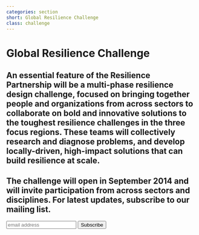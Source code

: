 ```yaml
---
categories: section
short: Global Resilience Challenge
class: challenge
---
```


# Global Resilience Challenge

## An essential feature of the Resilience Partnership will be a multi-phase resilience design challenge, focused on bringing together people and organizations from across sectors to collaborate on bold and innovative solutions to the toughest resilience challenges in the three focus regions. These teams will collectively research and diagnose problems, and develop locally-driven, high-impact solutions that can build resilience at scale.

## The challenge will open in September 2014 and will invite participation from across sectors and disciplines. __For latest updates, subscribe to our mailing list__.

<!-- Begin MailChimp Signup Form -->
<div id="mc_embed_signup" class='mc-embed'>
<form action="//rockefellerfoundation.us8.list-manage.com/subscribe/post?u=13b1929f69c721ee55b181c3e&amp;id=e5e75880a2" method="post" id="mc-embedded-subscribe-form" name="mc-embedded-subscribe-form" class="validate" target="_blank" novalidate>
	<input type="email" value="" name="EMAIL" class="email" id="mce-EMAIL" placeholder="email address" required>
    <!-- real people should not fill this in and expect good things - do not remove this or risk form bot signups-->
    <div style="position: absolute; left: -5000px;"><input type="text" name="b_13b1929f69c721ee55b181c3e_e5e75880a2" tabindex="-1" value=""></div>
    <input type="submit" value="Subscribe" name="subscribe" id="mc-embedded-subscribe" class="button">
</form>
</div>
<!--End mc_embed_signup-->
